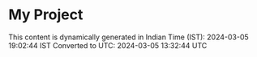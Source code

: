 # My Project

This content is dynamically generated in Indian Time (IST): 2024-03-05 19:02:44 IST
Converted to UTC: 2024-03-05 13:32:44 UTC
